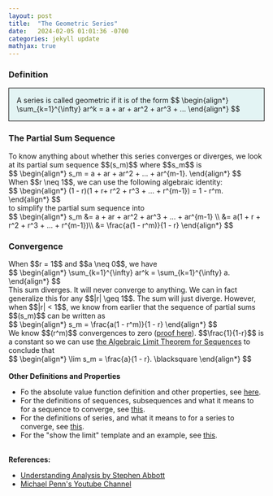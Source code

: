```yaml
---
layout: post
title:  "The Geometric Series"
date:   2024-02-05 01:01:36 -0700
categories: jekyll update
mathjax: true
---
```

<!------------------------------------------------------------------------------------>
<h3>Definition</h3>
<div style="background-color: #E3F4F4; padding: 15px 15px 15px 15px; border:1px solid black;">
  A series is called geometric if it is of the form
  $$
  \begin{align*}
  \sum_{k=1}^{\infty} ar^k = a + ar + ar^2 + ar^3 + ...
  \end{align*}
  $$
</div>
<!------------------------------------------------------------------------------------>
<h3>The Partial Sum Sequence</h3>
To know anything about whether this series converges or diverges, we look at its partial sum sequence $$(s_m)$$ where $$s_m$$ is
<div>
  $$
  \begin{align*}
  s_m = a + ar + ar^2 + ... + ar^{m-1}.
  \end{align*}
  $$
</div>
When $$r \neq 1$$, we can use the following algebraic identity:
<div>
  $$
  \begin{align*}
  (1 - r)(1 + r+ r^2 + r^3 + ... + r^{m-1}) = 1 - r^m.
  \end{align*}
  $$
</div>
to simplify the partial sum sequence into
<div>
  $$
  \begin{align*}
  s_m &= a + ar + ar^2 + ar^3 + ... + ar^{m-1} \\
      &= a(1 + r + r^2 + r^3 + ... + r^{m-1})\\
	  &= \frac{a(1 - r^m)}{1 - r}
  \end{align*}
  $$
</div>
<!------------------------------------------------------------------------------------>
<h3>Convergence</h3>
When $$r = 1$$ and $$a \neq 0$$, we have
<div>
  $$
  \begin{align*}
  \sum_{k=1}^{\infty} ar^k = \sum_{k=1}^{\infty} a.
  \end{align*}
  $$
</div>
This sum diverges. It will never converge to anything. We can in fact generalize this for any $$|r| \geq 1$$. The sum will just diverge. However, when $$|r| < 1$$, we know from earlier that the sequence of partial sums $$(s_m)$$ can be written as
<div>
  $$
  \begin{align*}
  s_m = \frac{a(1 - r^m)}{1 - r}
  \end{align*}
  $$
</div>
We know $$(r^m)$$ convergences to zero (<a href="http://127.0.0.1:4000/jekyll/update/2024/06/13/analysis-seq-subseq-convergence-example.html">proof here</a>). $$\frac{1}{1-r}$$ is a constant so we can use <a href="https://strncat.github.io/jekyll/update/2024/05/30/analysis-seq-algebraic-limit-theorem-i.html">the Algebraic Limit Theorem for Sequences</a> to conclude that 
<div>
  $$
  \begin{align*}
  \lim s_m = \frac{a}{1 - r}. \blacksquare
  \end{align*}
  $$
</div>
<br>
<!------------------------------------------------------------------------------------>
<b>Other Definitions and Properties</b>
<ul>
<li>Fo the absolute value function definition and other properties, see <a href="https://strncat.github.io/jekyll/update/2024/05/26/analysis-absolute-value-properties.html">here</a>.</li>

<li>For the definitions of sequences, subsequences and what it means to for a sequence to converge, see <a href="https://strncat.github.io/jekyll/update/2024/05/21/analysis-seq-definitions.html">this</a>.</li>

<li>For the definitions of series, and what it means to for a series to converge, see <a href="https://strncat.github.io/jekyll/update/2024/06/10/analysis-series-definitions.html">this</a>.</li>

<li>For the "show the limit" template and an example, see <a href="https://strncat.github.io/jekyll/update/2024/05/12/analysis-seq-limit-template.html">this</a>.</li>
</ul>
<br>
<!------------------------------------------------------------------------------------>
<b>References:</b>
<ul>
<li><a href="https://www.amazon.com/Understanding-Analysis-Undergraduate-Texts-Mathematics/dp/1493927116">Understanding Analysis by Stephen Abbott</a></li>
<li><a href="https://www.youtube.com/watch?v=wTq6HI9w4n8">Michael Penn's Youtube Channel</a></li>
</ul>